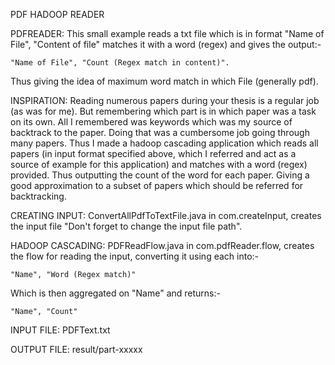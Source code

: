 PDF HADOOP READER

PDFREADER:
This small example reads a txt file which is in format
    "Name of File", "Content of file"
matches it with a word (regex)
and gives the output:-

    "Name of File", "Count (Regex match in content)".

Thus giving the idea of maximum word match in which File (generally pdf).
    
INSPIRATION:
Reading numerous papers during your thesis is a regular job (as was for me). But remembering which part is in which paper was a task on its own. All I remembered was keywords which was my source of backtrack to the paper.
Doing that was a cumbersome job going through many papers. Thus I made a hadoop cascading application which reads all papers (in input format specified above, which I referred and act as a source of example for this application) and matches with a word (regex) provided. Thus outputting the count of the word for each paper. Giving a good approximation to a subset of papers which should be referred for backtracking.

CREATING INPUT:
ConvertAllPdfToTextFile.java in com.createInput, creates the input file "Don't forget to change the input file path".

HADOOP CASCADING:
PDFReadFlow.java in com.pdfReader.flow, creates the flow for reading the input, converting it using each into:-

    "Name", "Word (Regex match)"

Which is then aggregated on "Name" and returns:-

    "Name", "Count"

INPUT FILE: 
	PDFText.txt

OUTPUT FILE: 
	result/part-xxxxx

